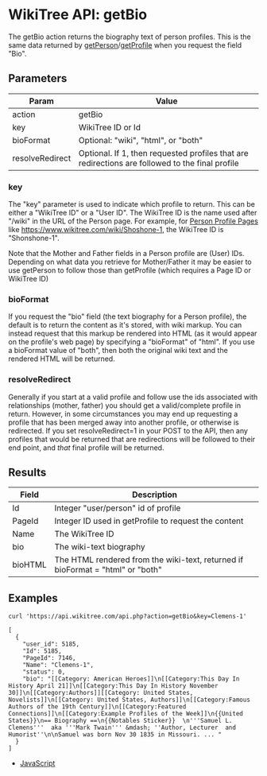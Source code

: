 # WikiTree API: getBio

The getBio action returns the biography text of person profiles. This is the same data returned by [getPerson](getPerson.md)/[getProfile](getProfile.md) when you request the field "Bio".

## Parameters

|Param|Value|
|-----|-----|
|action|getBio|
|key|WikiTree ID or Id|
|bioFormat|Optional: "wiki", "html", or "both"|
|resolveRedirect|Optional. If 1, then requested profiles that are redirections are followed to the final profile|

### key

The "key" parameter is used to indicate which profile to return. This can be either a "WikiTree ID" or a "User ID". The WikiTree ID is the name used after "/wiki" in the URL of the Person page. For example, for [Person Profile Pages](https://www.wikitree.com/wiki/Help:Person_Profile) like https://www.wikitree.com/wiki/Shoshone-1, the WikiTree ID is "Shonshone-1".

Note that the Mother and Father fields in a Person profile are (User) IDs. Depending on what data you retrieve for Mother/Father it may be easier to use getPerson to follow those than getProfile (which requires a Page ID or WikiTree ID)


### bioFormat

If you request the "bio" field (the text biography for a Person profile), the default is to return the content as it's stored, with wiki markup. You can instead request that this markup be rendered into HTML (as it would appear on the profile's web page) by specifying a "bioFormat" of "html". If you use a bioFormat value of "both", then both the original wiki text and the rendered HTML will be returned.

### resolveRedirect

Generally if you start at a valid profile and follow use the ids associated with relationships (mother, father) you should get a valid/complete profile in return. However, in some circumstances you may end up requesting a profile that has been merged away into another profile, or otherwise is redirected. If you set resolveRedirect=1 in your POST to the API, then any profiles that would be returned that are redirections will be followed to their end point, and *that* final profile will be returned.

## Results

|Field|Description|
|-----|-----------|
|Id|Integer "user/person" id of profile|
|PageId|Integer ID used in getProfile to request the content|
|Name|The WikiTree ID|
|bio|The wiki-text biography|
|bioHTML|The HTML rendered from the wiki-text, returned if bioFormat = "html" or "both"|

## Examples

```
curl 'https://api.wikitree.com/api.php?action=getBio&key=Clemens-1'

[
  {
    "user_id": 5185,
    "Id": 5185,
    "PageId": 7146,
    "Name": "Clemens-1",
    "status": 0,
    "bio": "[[Category: American Heroes]]\n[[Category:This Day In History April 21]]\n[[Category:This Day In History November 30]]\n[[Category:Authors]][[Category: United States, Novelists]]\n[[Category: United States, Authors]]\n[[Category:Famous Authors of the 19th Century]]\n[[Category:Featured Connections]]\n[[Category:Example Profiles of the Week]]\n{{United States}}\n== Biography ==\n{{Notables Sticker}}  \n'''Samuel L. Clemens'''  aka '''Mark Twain''' &mdash; ''Author, Lecturer  and Humorist''\n\nSamuel was born Nov 30 1835 in Missouri. ... "
  }
]
```

* [JavaScript](examples/getBio/javascript.html)
